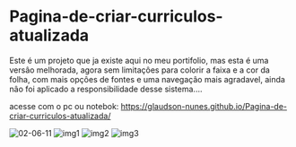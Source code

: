 # Pagina-de-criar-curriculos-atualizada
Este é um projeto que ja existe aqui no meu portifolio, mas esta é uma versâo melhorada, agora sem limitaçôes para colorir a faixa e a cor da folha, com mais opçôes de fontes e uma navegaçâo mais agradavel, ainda nâo foi aplicado a responsibilidade desse sistema....

acesse com o pc ou notebok: https://glaudson-nunes.github.io/Pagina-de-criar-curriculos-atualizada/

![02-06-11](https://user-images.githubusercontent.com/93484378/158004927-579d6105-6317-4985-925c-46660dc99197.gif)
![img1](https://user-images.githubusercontent.com/93484378/158004931-981bc0be-29c1-4f37-baf5-ba2d595b0a21.png)
![img2](https://user-images.githubusercontent.com/93484378/158004933-9ed1db25-76c9-47d3-963f-1aa4a389fad2.png)
![img3](https://user-images.githubusercontent.com/93484378/158004934-31460ab2-f0c2-41a7-a0f4-5368ddc89686.png)
